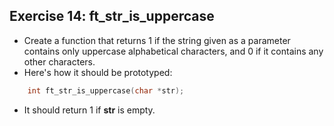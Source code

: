 ## Exercise 14: ft_str_is_uppercase
- Create a function that returns 1 if the string given as a parameter contains only uppercase alphabetical characters, and 0 if it contains any other characters.
- Here's how it should be prototyped:
```C
	int	ft_str_is_uppercase(char *str);
```
- It should return 1 if __str__ is empty.